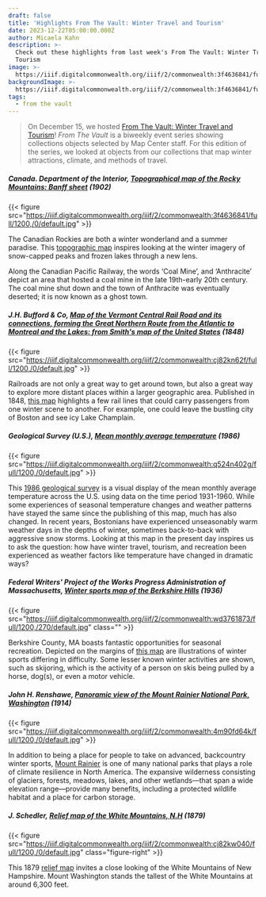 ```yaml
---
draft: false
title: 'Highlights From The Vault: Winter Travel and Tourism'
date: 2023-12-22T05:00:00.000Z
author: Micaela Kahn
description: >-
  Check out these highlights from last week's From The Vault: Winter Travel and
  Tourism
image: >-
  https://iiif.digitalcommonwealth.org/iiif/2/commonwealth:3f4636841/full/1200,/0/default.jpg
backgroundImage: >-
  https://iiif.digitalcommonwealth.org/iiif/2/commonwealth:3f4636841/full/1200,/0/default.jpg
tags:
  - from the vault
---
```


> On December 15, we hosted [From The Vault: Winter Travel and Tourism](https://www.leventhalmap.org/event/from-the-vault-collections-showing-winter-travel-and-tourism/)! *From The Vault* is a biweekly event series showing collections objects selected by Map Center staff. For this edition of the series, we looked at objects from our collections that map winter attractions, climate, and methods of travel.

##### Canada. Department of the Interior, *[Topographical map of the Rocky Mountains: Banff sheet](https://collections.leventhalmap.org/search/commonwealth:3f463683r)* (1902)

{{< figure src="https://iiif.digitalcommonwealth.org/iiif/2/commonwealth:3f4636841/full/1200,/0/default.jpg" >}}

The Canadian Rockies are both a winter wonderland and a summer paradise. This [topographic map](https://collections.leventhalmap.org/search/commonwealth:3f463683r) inspires looking at the winter imagery of snow-capped peaks and frozen lakes through a new lens.

Along the Canadian Pacific Railway, the words ‘Coal Mine’, and ‘Anthracite’ depict an area that hosted a coal mine in the late 19th-early 20th century. The coal mine shut down and the town of Anthracite was eventually deserted; it is now known as a ghost town.

##### J.H. Bufford & Co, *[Map of the Vermont Central Rail Road and its connections, forming the Great Northern Route from the Atlantic to Montreal and the Lakes: from Smith's map of the United States](https://collections.leventhalmap.org/search/commonwealth:cj82kn615)* (1848)

{{< figure src="https://iiif.digitalcommonwealth.org/iiif/2/commonwealth:cj82kn62f/full/1200,/0/default.jpg" >}}

Railroads are not only a great way to get around town, but also a great way to explore more distant places within a larger geographic area. Published in 1848, [this map](https://collections.leventhalmap.org/search/commonwealth:cj82kn615) highlights a few rail lines that could carry passengers from one winter scene to another. For example, one could leave the bustling city of Boston and see icy Lake Champlain.

##### Geological Survey (U.S.), *[Mean monthly average temperature](https://collections.leventhalmap.org/search/commonwealth:q524n4016)* (1986)

{{< figure src="https://iiif.digitalcommonwealth.org/iiif/2/commonwealth:q524n402g/full/1200,/0/default.jpg" >}}

This [1986 geological survey](https://collections.leventhalmap.org/search/commonwealth:q524n4016) is a visual display of the mean monthly average temperature across the U.S. using data on the time period 1931-1960. While some experiences of seasonal temperature changes and weather patterns have stayed the same since the publishing of this map, much has also changed. In recent years, Bostonians have experienced unseasonably warm weather days in the depths of winter, sometimes back-to-back with aggressive snow storms. Looking at this map in the present day inspires us to ask the question: how have winter travel, tourism, and recreation been experienced as weather factors like temperature have changed in dramatic ways?

##### Federal Writers' Project of the Works Progress Administration of Massachusetts, *[Winter sports map of the Berkshire Hills](https://collections.leventhalmap.org/search/commonwealth:wd376186t)* (1936)

{{< figure src="https://iiif.digitalcommonwealth.org/iiif/2/commonwealth:wd3761873/full/1200,/270/default.jpg" class="" >}}

Berkshire County, MA boasts fantastic opportunities for seasonal recreation. Depicted on the margins of [this map](https://collections.leventhalmap.org/search/commonwealth:wd376186t) are illustrations of winter sports differing in difficulty. Some lesser known winter activities are shown, such as skijoring, which is the activity of a person on skis being pulled by a horse, dog(s), or even a motor vehicle.

##### John H. Renshawe, *[Panoramic view of the Mount Rainier National Park, Washington](https://collections.leventhalmap.org/search/commonwealth:4m90fd639)* (1914)

{{< figure src="https://iiif.digitalcommonwealth.org/iiif/2/commonwealth:4m90fd64k/full/1200,/0/default.jpg" >}}

In addition to being a place for people to take on advanced, backcountry winter sports, [Mount Rainier](https://collections.leventhalmap.org/search/commonwealth:4m90fd639) is one of many national parks that plays a role of climate resilience in North America. The expansive wilderness consisting of glaciers, forests, meadows, lakes, and other wetlands—that span a wide elevation range—provide many benefits, including a protected wildlife habitat and a place for carbon storage.

##### J. Schedler, *[Relief map of the White Mountains, N.H](https://collections.leventhalmap.org/search/commonwealth:cj82kw03q)* (1879)

{{< figure src="https://iiif.digitalcommonwealth.org/iiif/2/commonwealth:cj82kw040/full/1200,/0/default.jpg" class="figure-right" >}}

This 1879 [relief map](https://collections.leventhalmap.org/search/commonwealth:cj82kw03q) invites a close looking of the White Mountains of New Hampshire. Mount Washington stands the tallest of the White Mountains at around 6,300 feet.
